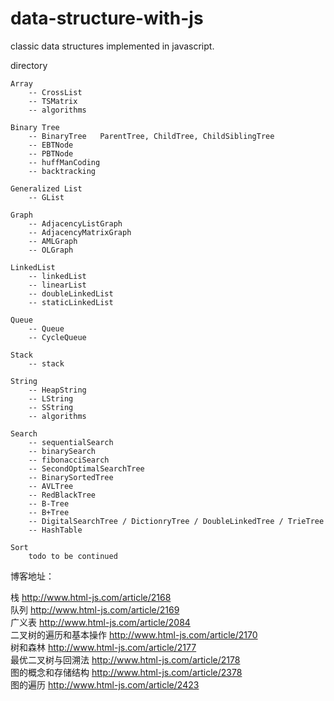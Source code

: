 data-structure-with-js
======================
classic data structures implemented in javascript.

directory

    Array
        -- CrossList
        -- TSMatrix
        -- algorithms

    Binary Tree
        -- BinaryTree   ParentTree, ChildTree, ChildSiblingTree
        -- EBTNode
        -- PBTNode
        -- huffManCoding
        -- backtracking

    Generalized List
        -- GList

    Graph
        -- AdjacencyListGraph
        -- AdjacencyMatrixGraph
        -- AMLGraph
        -- OLGraph

    LinkedList
        -- linkedList
        -- linearList
        -- doubleLinkedList
        -- staticLinkedList

    Queue
        -- Queue
        -- CycleQueue

    Stack
        -- stack

    String
        -- HeapString
        -- LString
        -- SString
        -- algorithms

    Search
        -- sequentialSearch
        -- binarySearch
        -- fibonacciSearch
        -- SecondOptimalSearchTree
        -- BinarySortedTree
        -- AVLTree
        -- RedBlackTree
        -- B-Tree
        -- B+Tree
        -- DigitalSearchTree / DictionryTree / DoubleLinkedTree / TrieTree
        -- HashTable

    Sort
        todo to be continued


博客地址：

栈   http://www.html-js.com/article/2168<br>
队列  http://www.html-js.com/article/2169<br>
广义表 http://www.html-js.com/article/2084<br>
二叉树的遍历和基本操作 http://www.html-js.com/article/2170<br>
树和森林    http://www.html-js.com/article/2177<br>
最优二叉树与回溯法   http://www.html-js.com/article/2178<br>
图的概念和存储结构   http://www.html-js.com/article/2378<br>
图的遍历    http://www.html-js.com/article/2423<br>
